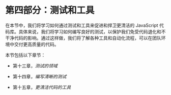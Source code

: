 # 第四部分：测试和工具

在本节中，我们将学习如何通过测试和工具来促进和捍卫更清洁的 JavaScript 代码库。具体来说，我们将学习如何编写良好的测试，以保护我们免受代码退化和不干净代码的影响。通过这样做，我们将了解各种工具和自动化流程，可以在团队环境中交付更高质量的代码。

本节包括以下章节：

+   第十三章，*测试的领域*

+   第十四章，*编写清晰的测试*

+   第十五章，*更清洁代码的工具*
